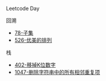 Leetcode Day

回溯

- [78-子集](./78-子集.js)
- [526-优美的排列](./526-优美的排列.js)

栈

- [402-移掉K位数字](./402-移掉K位数字.js)
- [1047-删除字符串中的所有相邻重复项](./1047-删除字符串中的所有相邻重复项.js)
